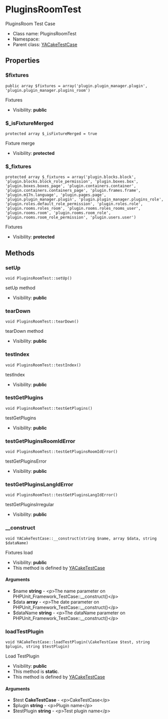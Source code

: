 PluginsRoomTest
===============

PluginsRoom Test Case




* Class name: PluginsRoomTest
* Namespace: 
* Parent class: [YACakeTestCase](YACakeTestCase.md)





Properties
----------


### $fixtures

    public array $fixtures = array('plugin.plugin_manager.plugin', 'plugin.plugin_manager.plugins_room')

Fixtures



* Visibility: **public**


### $_isFixtureMerged

    protected array $_isFixtureMerged = true

Fixture merge



* Visibility: **protected**


### $_fixtures

    protected array $_fixtures = array('plugin.blocks.block', 'plugin.blocks.block_role_permission', 'plugin.boxes.box', 'plugin.boxes.boxes_page', 'plugin.containers.container', 'plugin.containers.containers_page', 'plugin.frames.frame', 'plugin.m17n.language', 'plugin.pages.page', 'plugin.plugin_manager.plugin', 'plugin.plugin_manager.plugins_role', 'plugin.roles.default_role_permission', 'plugin.roles.role', 'plugin.rooms.roles_room', 'plugin.rooms.roles_rooms_user', 'plugin.rooms.room', 'plugin.rooms.room_role', 'plugin.rooms.room_role_permission', 'plugin.users.user')

Fixtures



* Visibility: **protected**


Methods
-------


### setUp

    void PluginsRoomTest::setUp()

setUp method



* Visibility: **public**




### tearDown

    void PluginsRoomTest::tearDown()

tearDown method



* Visibility: **public**




### testIndex

    void PluginsRoomTest::testIndex()

testIndex



* Visibility: **public**




### testGetPlugins

    void PluginsRoomTest::testGetPlugins()

testGetPlugins



* Visibility: **public**




### testGetPluginsRoomIdError

    void PluginsRoomTest::testGetPluginsRoomIdError()

testGetPluginsError



* Visibility: **public**




### testGetPluginsLangIdError

    void PluginsRoomTest::testGetPluginsLangIdError()

testGetPluginsIrregular



* Visibility: **public**




### __construct

    void YACakeTestCase::__construct(string $name, array $data, string $dataName)

Fixtures load



* Visibility: **public**
* This method is defined by [YACakeTestCase](YACakeTestCase.md)


#### Arguments
* $name **string** - &lt;p&gt;The name parameter on PHPUnit_Framework_TestCase::__construct()&lt;/p&gt;
* $data **array** - &lt;p&gt;The date parameter on PHPUnit_Framework_TestCase::__construct()&lt;/p&gt;
* $dataName **string** - &lt;p&gt;The dataName parameter on PHPUnit_Framework_TestCase::__construct()&lt;/p&gt;



### loadTestPlugin

    void YACakeTestCase::loadTestPlugin(\CakeTestCase $test, string $plugin, string $testPlugin)

Load TestPlugin



* Visibility: **public**
* This method is **static**.
* This method is defined by [YACakeTestCase](YACakeTestCase.md)


#### Arguments
* $test **CakeTestCase** - &lt;p&gt;CakeTestCase&lt;/p&gt;
* $plugin **string** - &lt;p&gt;Plugin name&lt;/p&gt;
* $testPlugin **string** - &lt;p&gt;Test plugin name&lt;/p&gt;


